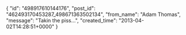  {
   "id": "498917610144176",
   "post_id": "462493170453287_498671363502134",
   "from_name": "Adam Thomas",
   "message": "Takin the piss...",
   "created_time": "2013-04-02T14:28:51+0000"
 }
